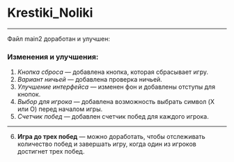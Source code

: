# Krestiki_Noliki
___
Файл main2 
доработан и улучшен:
### Изменения и улучшения:
1. *Кнопка сброса* — добавлена кнопка, которая сбрасывает игру.
2. *Вариант ничьей* — добавлена проверка ничьей.
3. *Улучшение интерфейса* — изменен фон и добавлены отступы для кнопок.
4. *Выбор для игрока* — добавлена возможность выбрать символ (X или O) 
перед началом игры.
5. *Счетчик побед* — добавлен счетчик побед для каждого игрока.
___
6. **Игра до трех побед** — можно доработать, чтобы 
отслеживать количество побед и завершать игру, 
когда один из игроков достигнет трех побед.
